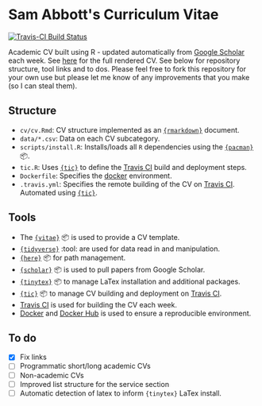 # Sam Abbott's Curriculum Vitae

[![Travis-CI Build
Status](https://travis-ci.org/seabbs/cv.svg?branch=master)](https://travis-ci.org/seabbs/cv)

Academic CV built using R - updated automatically from [Google Scholar](https://scholar.google.com/citations?user=GqZm90IAAAAJ&hl=en) each week. See [here](https://www.samabbott.co.uk/cv/cv.pdf) for the full rendered CV. See below for repository structure, tool links and to dos. Please feel free to fork this repository for your own use but please let me know of any improvements that you make (so I can steal them).

## Structure

- `cv/cv.Rmd`: CV structure implemented as an [`{rmarkdown}`](https://rmarkdown.rstudio.com) document.
- `data/*.csv`: Data on each CV subcategory.
- `scripts/install.R`: Installs/loads all `R` dependencies using the [`{pacman}`](https://github.com/trinker/pacman) :package:.
- `tic.R`: Uses [`{tic}`](https://github.com/ropenscilabs/tic.website) to define the [Travis CI](https://travis-ci.org) build and deployment steps.
- `Dockerfile`: Specifies the [docker](https://www.docker.com) environment. 
- `.travis.yml`: Specifies the remote building of the CV on [Travis CI](https://travis-ci.org). Automated using [`{tic}`](https://github.com/ropenscilabs/tic.website).

## Tools

- The [`{vitae}`](https://docs.ropensci.org/vitae/) :package: is used to provide a CV template.
- [`{tidyverse}`](https://www.tidyverse.org) :tool: are used for data read in and manipulation.
- [`{here}`](https://here.r-lib.org) :package: for path management.
- [`{scholar}`](https://github.com/jkeirstead/scholar) :package: is used to pull papers from Google Scholar.
- [`{tinytex}`](https://github.com/yihui/tinytex) :package: to manage LaTex installation and additional packages.
- [`{tic}`](https://github.com/ropenscilabs/tic.website) :package: to manage CV building and deployment on [Travis CI](https://travis-ci.org).
- [Travis CI](https://travis-ci.org) is used for building the CV each week.
- [Docker](https://www.docker.com) and [Docker Hub](https://hub.docker.com) is used to ensure a reproducible environment.

## To do

- [x] Fix links
- [ ] Programmatic short/long academic CVs
- [ ] Non-academic CVs
- [ ] Improved list structure for the service section
- [ ] Automatic detection of latex to inform `{tinytex}` LaTex install.
